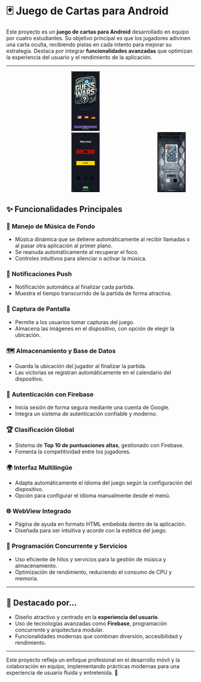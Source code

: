 # 🃏 Juego de Cartas para Android

Este proyecto es un **juego de cartas para Android** desarrollado en equipo por cuatro estudiantes. Su objetivo principal es que los jugadores adivinen una carta oculta, recibiendo pistas en cada intento para mejorar su estrategia. Destaca por integrar **funcionalidades avanzadas** que optimizan la experiencia del usuario y el rendimiento de la aplicación.

---
<p align="center">
  <img src="/screenShots/Screenshot_1.png" alt="Principal Screen" width="15%" style="margin-right: 80px;">
  <img src="/screenShots/Screenshot_2.png" alt="Principal Screen" width="15%" style="margin-left: 150px; margin-right: 150px;">
  <img src="/screenShots/Screenshot_3.png" alt="Detail Screen" width="15%">
</p>

## ✨ **Funcionalidades Principales**

### 🎵 **Manejo de Música de Fondo**  
- Música dinámica que se detiene automáticamente al recibir llamadas o al pasar otra aplicación al primer plano.  
- Se reanuda automáticamente al recuperar el foco.  
- Controles intuitivos para silenciar o activar la música.

### 🔔 **Notificaciones Push**  
- Notificación automática al finalizar cada partida.  
- Muestra el tiempo transcurrido de la partida de forma atractiva.

### 📸 **Captura de Pantalla**  
- Permite a los usuarios tomar capturas del juego.  
- Almacena las imágenes en el dispositivo, con opción de elegir la ubicación.

### 🗺️ **Almacenamiento y Base de Datos**  
- Guarda la ubicación del jugador al finalizar la partida.  
- Las victorias se registran automáticamente en el calendario del dispositivo.

### 🔐 **Autenticación con Firebase**  
- Inicia sesión de forma segura mediante una cuenta de Google.  
- Integra un sistema de autenticación confiable y moderno.

### 🏆 **Clasificación Global**  
- Sistema de **Top 10 de puntuaciones altas**, gestionado con Firebase.  
- Fomenta la competitividad entre los jugadores.

### 🌍 **Interfaz Multilingüe**  
- Adapta automáticamente el idioma del juego según la configuración del dispositivo.  
- Opción para configurar el idioma manualmente desde el menú.

### 🌐 **WebView Integrado**  
- Página de ayuda en formato HTML embebida dentro de la aplicación.  
- Diseñada para ser intuitiva y acorde con la estética del juego.

### 🚀 **Programación Concurrente y Servicios**  
- Uso eficiente de hilos y servicios para la gestión de música y almacenamiento.  
- Optimización de rendimiento, reduciendo el consumo de CPU y memoria.

---

## 🎯 **Destacado por...**
- Diseño atractivo y centrado en la **experiencia del usuario**.  
- Uso de tecnologías avanzadas como **Firebase**, programación concurrente y arquitectura modular.  
- Funcionalidades modernas que combinan diversión, accesibilidad y rendimiento.

---

Este proyecto refleja un enfoque profesional en el desarrollo móvil y la colaboración en equipo, implementando prácticas modernas para una experiencia de usuario fluida y entretenida. 🎉
